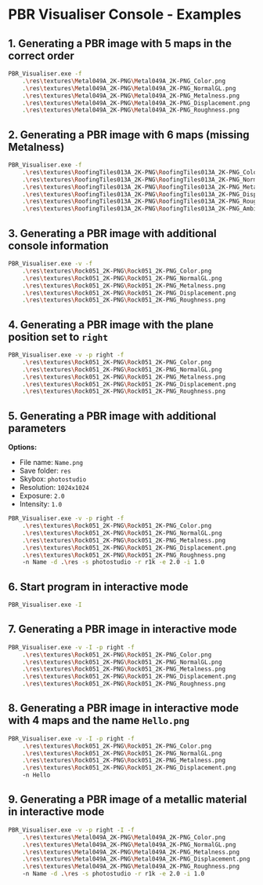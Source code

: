 # PBR Visualiser Console - Examples

## 1. Generating a PBR image with 5 maps in the correct order
```bash
PBR_Visualiser.exe -f
    .\res\textures\Metal049A_2K-PNG\Metal049A_2K-PNG_Color.png
    .\res\textures\Metal049A_2K-PNG\Metal049A_2K-PNG_NormalGL.png
    .\res\textures\Metal049A_2K-PNG\Metal049A_2K-PNG_Metalness.png
    .\res\textures\Metal049A_2K-PNG\Metal049A_2K-PNG_Displacement.png
    .\res\textures\Metal049A_2K-PNG\Metal049A_2K-PNG_Roughness.png
```

## 2. Generating a PBR image with 6 maps (missing Metalness)
```bash
PBR_Visualiser.exe -f
    .\res\textures\RoofingTiles013A_2K-PNG\RoofingTiles013A_2K-PNG_Color.png
    .\res\textures\RoofingTiles013A_2K-PNG\RoofingTiles013A_2K-PNG_NormalGL.png
    .\res\textures\RoofingTiles013A_2K-PNG\RoofingTiles013A_2K-PNG_Metalness.png
    .\res\textures\RoofingTiles013A_2K-PNG\RoofingTiles013A_2K-PNG_Displacement.png
    .\res\textures\RoofingTiles013A_2K-PNG\RoofingTiles013A_2K-PNG_Roughness.png
    .\res\textures\RoofingTiles013A_2K-PNG\RoofingTiles013A_2K-PNG_AmbientOcclusion.png
```

## 3. Generating a PBR image with additional console information
```bash
PBR_Visualiser.exe -v -f
    .\res\textures\Rock051_2K-PNG\Rock051_2K-PNG_Color.png
    .\res\textures\Rock051_2K-PNG\Rock051_2K-PNG_NormalGL.png
    .\res\textures\Rock051_2K-PNG\Rock051_2K-PNG_Metalness.png
    .\res\textures\Rock051_2K-PNG\Rock051_2K-PNG_Displacement.png
    .\res\textures\Rock051_2K-PNG\Rock051_2K-PNG_Roughness.png
```

## 4. Generating a PBR image with the plane position set to `right`
```bash
PBR_Visualiser.exe -v -p right -f
    .\res\textures\Rock051_2K-PNG\Rock051_2K-PNG_Color.png
    .\res\textures\Rock051_2K-PNG\Rock051_2K-PNG_NormalGL.png
    .\res\textures\Rock051_2K-PNG\Rock051_2K-PNG_Metalness.png
    .\res\textures\Rock051_2K-PNG\Rock051_2K-PNG_Displacement.png
    .\res\textures\Rock051_2K-PNG\Rock051_2K-PNG_Roughness.png
```

## 5. Generating a PBR image with additional parameters
**Options:**
- File name: `Name.png`
- Save folder: `res`
- Skybox: `photostudio`
- Resolution: `1024x1024`
- Exposure: `2.0`
- Intensity: `1.0`
```bash
PBR_Visualiser.exe -v -p right -f
    .\res\textures\Rock051_2K-PNG\Rock051_2K-PNG_Color.png
    .\res\textures\Rock051_2K-PNG\Rock051_2K-PNG_NormalGL.png
    .\res\textures\Rock051_2K-PNG\Rock051_2K-PNG_Metalness.png
    .\res\textures\Rock051_2K-PNG\Rock051_2K-PNG_Displacement.png
    .\res\textures\Rock051_2K-PNG\Rock051_2K-PNG_Roughness.png
    -n Name -d .\res -s photostudio -r r1k -e 2.0 -i 1.0
```

## 6. Start program in interactive mode
```bash
PBR_Visualiser.exe -I
```

## 7. Generating a PBR image in interactive mode
```bash
PBR_Visualiser.exe -v -I -p right -f
    .\res\textures\Rock051_2K-PNG\Rock051_2K-PNG_Color.png
    .\res\textures\Rock051_2K-PNG\Rock051_2K-PNG_NormalGL.png
    .\res\textures\Rock051_2K-PNG\Rock051_2K-PNG_Metalness.png
    .\res\textures\Rock051_2K-PNG\Rock051_2K-PNG_Displacement.png
    .\res\textures\Rock051_2K-PNG\Rock051_2K-PNG_Roughness.png
```

## 8. Generating a PBR image in interactive mode with 4 maps and the name `Hello.png`
```bash
PBR_Visualiser.exe -v -I -p right -f
    .\res\textures\Rock051_2K-PNG\Rock051_2K-PNG_Color.png
    .\res\textures\Rock051_2K-PNG\Rock051_2K-PNG_NormalGL.png
    .\res\textures\Rock051_2K-PNG\Rock051_2K-PNG_Metalness.png
    .\res\textures\Rock051_2K-PNG\Rock051_2K-PNG_Displacement.png
    -n Hello
```

## 9. Generating a PBR image of a metallic material in interactive mode
```bash
PBR_Visualiser.exe -v -p right -I -f
    .\res\textures\Metal049A_2K-PNG\Metal049A_2K-PNG_Color.png
    .\res\textures\Metal049A_2K-PNG\Metal049A_2K-PNG_NormalGL.png
    .\res\textures\Metal049A_2K-PNG\Metal049A_2K-PNG_Metalness.png
    .\res\textures\Metal049A_2K-PNG\Metal049A_2K-PNG_Displacement.png
    .\res\textures\Metal049A_2K-PNG\Metal049A_2K-PNG_Roughness.png
    -n Name -d .\res -s photostudio -r r1k -e 2.0 -i 1.0
```